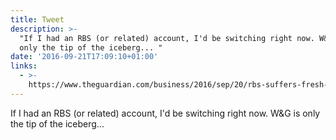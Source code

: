 ```yaml
---
title: Tweet
description: >-
  "If I had an RBS (or related) account, I'd be switching right now. W&amp;G is
  only the tip of the iceberg... "
date: '2016-09-21T17:09:10+01:00'
links:
  - >-
    https://www.theguardian.com/business/2016/sep/20/rbs-suffers-fresh-setback-in-williams-glyn-spin-off-deal
---
```

If I had an RBS (or related) account, I'd be switching right now. W&amp;G is only the tip of the iceberg... 
